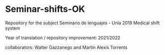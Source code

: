 # Seminar-shifts-OK
Repository for the subject Seminario de lenguajes - Unla 2019
Medical shift system


Year of translation / repository improvement: 2021/2022

collaborators: Walter Gazzanego and Martin Alexis Torrents
